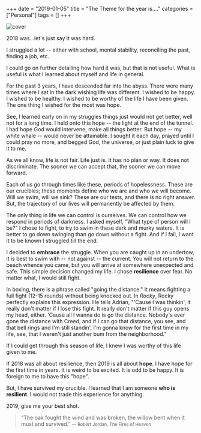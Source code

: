+++
date = "2019-01-05"
title = "The Theme for the year is...."
categories = ["Personal"]
tags = []
+++

![cover](/images/boxing-gloves-wallpaper-1.png "image")

2018 was...let's just say it was hard. 

I struggled a lot -- either with school, mental stability, reconciling the past, finding a job, etc. 

I could go on further detailing how hard it was, but that is not useful. What is useful is what I learned about myself and life in general. 

For the past 3 years, I have descended far into the abyss. There were many times where I sat in the dark wishing life was different. I wished to be happy. I wished to be healthy. I wished to be worthy of the life I have been given. The one thing I wished for the most was hope. 

See, I learned early on in my struggles things just would not get better, well not for a long time. I held onto this hope -- the light at the end of the tunnel. I had hope God would intervene, make all things better. But hope -- my white whale -- would never be attainable. I sought it each day, prayed until I could pray no more, and begged God, the universe, or just plain luck to give it to me. 

As we all know, life is not fair. Life just is. It has no plan or way. It does not discriminate. The sooner we can accept that, the sooner we can move forward.

Each of us go through times like these, periods of hopelessness. These are our crucibles; these moments define who we are and who we will become. Will we swim, will we sink? These are our tests, and there is no right answer. But, the trajectory of our lives will permanently be affected by them. 

The only thing in life we can control is ourselves. We can control how we respond in periods of darkness. I asked myself, "What type of person will I be?" I chose to fight, to try to swim in these dark and murky waters. It is better to go down swinging than go down without a fight. And if I fail, I want it to be known I struggled till the end. 

I decided to **embrace** the struggle. When you are caught up in an undertow, it is best to swim with -- not against -- the current. You will not return to the beach whence you came, but you will arrive at somewhere unexpected and safe. This simple decision changed my life. I chose **resilience** over fear. No matter what, I would still fight.

In boxing, there is a phrase called "going the distance." It means fighting a full fight (12-15 rounds) without being knocked out. In _Rocky_, Rocky perfectly explains this expression. He tells Adrian, "'Cause I was thinkin', it really don't matter if I lose this fight. It really don't matter if this guy opens my head, either. 'Cause all I wanna do is go the distance. Nobody's ever gone the distance with Creed, and if I can go that distance, you see, and that bell rings and I'm still standin', I'm gonna know for the first time in my life, see, that I weren't just another bum from the neighborhood."

If I could get through this season of life, I knew I was worthy of this life given to me.

If 2018 was all about resilience, then 2019 is all about **hope**. I have hope for the first time in years. It is weird to be excited. It is odd to be happy. It is foreign to me to have this "hope". 

But, I have survived my crucible. I learned that I am someone **who is resilient**.  I would not trade this experience for anything. 

2019, give me your best shot.

> “The oak fought the wind and was broken, the willow bent when it must and survived.” <small>― Robert Jordan, The Fires of Heaven</small>
